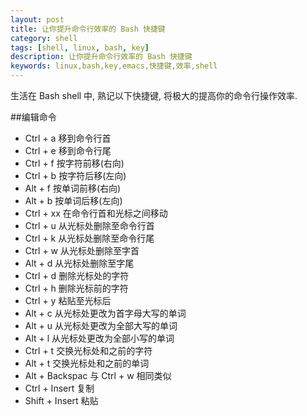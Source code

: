 ```yaml
---
layout: post
title: 让你提升命令行效率的 Bash 快捷键
category: shell
tags: [shell, linux, bash, key]
description: 让你提升命令行效率的 Bash 快捷键
keywords: linux,bash,key,emacs,快捷键,效率,shell
---
```


生活在 Bash shell 中, 熟记以下快捷键, 将极大的提高你的命令行操作效率.

##编辑命令

- Ctrl + a           移到命令行首
- Ctrl + e           移到命令行尾
- Ctrl + f           按字符前移(右向)
- Ctrl + b           按字符后移(左向)
- Alt + f            按单词前移(右向)
- Alt + b            按单词后移(左向)
- Ctrl + xx          在命令行首和光标之间移动
- Ctrl + u           从光标处删除至命令行首
- Ctrl + k           从光标处删除至命令行尾
- Ctrl + w           从光标处删除至字首
- Alt + d            从光标处删除至字尾
- Ctrl + d           删除光标处的字符
- Ctrl + h           删除光标前的字符
- Ctrl + y           粘贴至光标后
- Alt + c            从光标处更改为首字母大写的单词
- Alt + u            从光标处更改为全部大写的单词
- Alt + l            从光标处更改为全部小写的单词
- Ctrl + t           交换光标处和之前的字符
- Alt + t            交换光标处和之前的单词
- Alt + Backspac     与 Ctrl + w 相同类似
- Ctrl + Insert      复制
- Shift + Insert     粘贴

